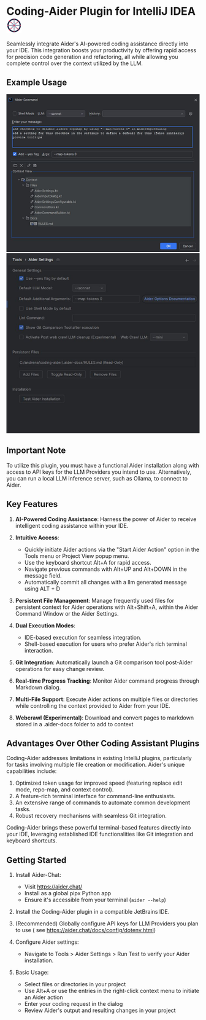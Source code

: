 # Coding-Aider Plugin for IntelliJ IDEA <img src="src/main/resources/META-INF/pluginIcon.svg" alt="Coding-Aider Plugin Icon" width="40" height="40" style="vertical-align: middle;">

Seamlessly integrate Aider's AI-powered coding assistance directly into your IDE.
This integration boosts your productivity by offering rapid access for precision code generation and refactoring, all
while allowing you complete control over the context utilized by the LLM.

## Example Usage

![Aider Command Action Example](docs/AiderCommandAction.jpg)
![Aider Command Action Example](docs/settings.jpg)
## Important Note

To utilize this plugin, you must have a functional Aider installation along with access to API keys for the LLM
Providers you intend to use. Alternatively, you can run a local LLM inference server, such as Ollama, to connect to
Aider.

## Key Features

1. **AI-Powered Coding Assistance**: Harness the power of Aider to receive intelligent coding assistance
   within your IDE.

2. **Intuitive Access**:
    - Quickly initiate Aider actions via the "Start Aider Action" option in the Tools menu or Project View popup menu.
    - Use the keyboard shortcut Alt+A for rapid access.
    - Navigate previous commands with Alt+UP and Alt+DOWN in the message field.
    - Automatically commit all changes with a llm generated message using ALT + D 

3. **Persistent File Management**: Manage frequently used files for persistent context for Aider operations with Alt+Shift+A,
   within the Aider Command Window or the Aider Settings.

4. **Dual Execution Modes**:
    - IDE-based execution for seamless integration.
    - Shell-based execution for users who prefer Aider's rich terminal interaction.

5. **Git Integration**: Automatically launch a Git comparison tool post-Aider operations for easy change review.

6. **Real-time Progress Tracking**: Monitor Aider command progress through Markdown dialog.

7. **Multi-File Support**: Execute Aider actions on multiple files or directories while controlling the context provided
   to Aider from your IDE. 
 
8. **Webcrawl (Experimental)**: Download and convert pages to markdown stored in a .aider-docs folder to add to context

## Advantages Over Other Coding Assistant Plugins

Coding-Aider addresses limitations in existing IntelliJ plugins, particularly for tasks involving multiple file creation
or modification. Aider's unique capabilities include:

1. Optimized token usage for improved speed (featuring replace edit mode, repo-map, and context control).
2. A feature-rich terminal interface for command-line enthusiasts.
3. An extensive range of commands to automate common development tasks.
4. Robust recovery mechanisms with seamless Git integration.

Coding-Aider brings these powerful terminal-based features directly into your IDE, leveraging established IDE
functionalities like Git integration and keyboard shortcuts.

## Getting Started

1. Install Aider-Chat:
    - Visit https://aider.chat/
    - Install as a global pipx Python app
    - Ensure it's accessible from your terminal (`aider --help`)

2. Install the Coding-Aider plugin in a compatible JetBrains IDE.

3. (Recommended) Globally configure API keys for LLM Providers you plan to use (
   see https://aider.chat/docs/config/dotenv.html)

4. Configure Aider settings:
    - Navigate to Tools > Aider Settings > Run Test to verify your Aider installation.

5. Basic Usage:
    - Select files or directories in your project
    - Use Alt+A or use the entries in the right-click context menu to initiate an Aider action
    - Enter your coding request in the dialog
    - Review Aider's output and resulting changes in your project